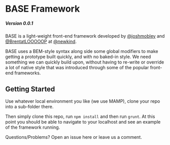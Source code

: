 # BASE Framework #

##### Version 0.0.1 #####

BASE is a light-weight front-end framework developed by [@joshmobley](https://twitter.com/joshmobley) and [@BrentatLOOOOOP](https://twitter.com/BrentatLOOOOOP) at [@newkind](http://newkind.com).

BASE uses a BEM-style syntax along side some global modifiers to make getting a prototype built quickly, and with no baked-in style. We need something we can quickly build upon, without having to re-write or override a lot of native style that was introduced through some of the popular front-end frameworks.

## Getting Started ##

Use whatever local environment you like (we use MAMP), clone your repo into a sub-folder there.

Then simply clone this repo, run `npm install` and then run `grunt`. At this point you should be able to navigate to your localhost and see an example of the framework running.

Questions/Problems? Open an issue here or leave us a comment.